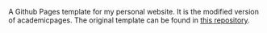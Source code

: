 A Github Pages template for my personal website. It is the modified version of academicpages.
The original template can be found in [this repository](https://github.com/academicpages/academicpages.github.io).
